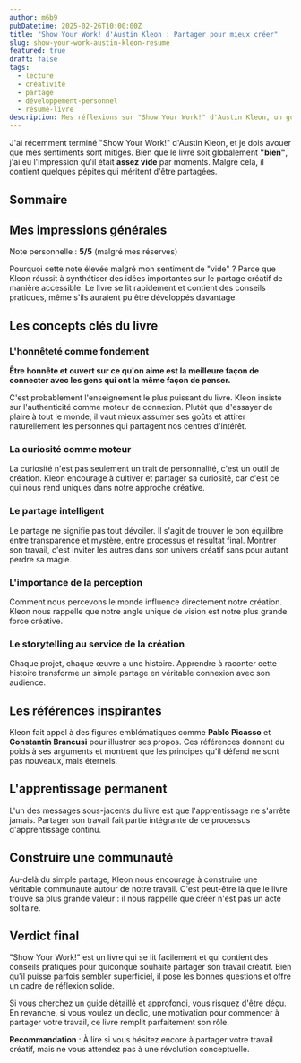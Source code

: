 ```yaml
---
author: m6b9
pubDatetime: 2025-02-26T10:00:00Z
title: "Show Your Work! d'Austin Kleon : Partager pour mieux créer"
slug: show-your-work-austin-kleon-resume
featured: true
draft: false
tags:
  - lecture
  - créativité
  - partage
  - développement-personnel
  - résumé-livre
description: Mes réflexions sur "Show Your Work!" d'Austin Kleon, un guide pour partager son travail créatif et construire une audience authentique.
---
```


J'ai récemment terminé "Show Your Work!" d'Austin Kleon, et je dois avouer que mes sentiments sont mitigés. Bien que le livre soit globalement **"bien"**, j'ai eu l'impression qu'il était **assez vide** par moments. Malgré cela, il contient quelques pépites qui méritent d'être partagées.

## Sommaire

## Mes impressions générales

Note personnelle : **5/5** (malgré mes réserves)

Pourquoi cette note élevée malgré mon sentiment de "vide" ? Parce que Kleon réussit à synthétiser des idées importantes sur le partage créatif de manière accessible. Le livre se lit rapidement et contient des conseils pratiques, même s'ils auraient pu être développés davantage.

## Les concepts clés du livre

### L'honnêteté comme fondement

**Être honnête et ouvert sur ce qu'on aime est la meilleure façon de connecter avec les gens qui ont la même façon de penser.**

C'est probablement l'enseignement le plus puissant du livre. Kleon insiste sur l'authenticité comme moteur de connexion. Plutôt que d'essayer de plaire à tout le monde, il vaut mieux assumer ses goûts et attirer naturellement les personnes qui partagent nos centres d'intérêt.

### La curiosité comme moteur

La curiosité n'est pas seulement un trait de personnalité, c'est un outil de création. Kleon encourage à cultiver et partager sa curiosité, car c'est ce qui nous rend uniques dans notre approche créative.

### Le partage intelligent

Le partage ne signifie pas tout dévoiler. Il s'agit de trouver le bon équilibre entre transparence et mystère, entre processus et résultat final. Montrer son travail, c'est inviter les autres dans son univers créatif sans pour autant perdre sa magie.

### L'importance de la perception

Comment nous percevons le monde influence directement notre création. Kleon nous rappelle que notre angle unique de vision est notre plus grande force créative.

### Le storytelling au service de la création

Chaque projet, chaque œuvre a une histoire. Apprendre à raconter cette histoire transforme un simple partage en véritable connexion avec son audience.

## Les références inspirantes

Kleon fait appel à des figures emblématiques comme **Pablo Picasso** et **Constantin Brancusi** pour illustrer ses propos. Ces références donnent du poids à ses arguments et montrent que les principes qu'il défend ne sont pas nouveaux, mais éternels.

## L'apprentissage permanent

L'un des messages sous-jacents du livre est que l'apprentissage ne s'arrête jamais. Partager son travail fait partie intégrante de ce processus d'apprentissage continu.

## Construire une communauté

Au-delà du simple partage, Kleon nous encourage à construire une véritable communauté autour de notre travail. C'est peut-être là que le livre trouve sa plus grande valeur : il nous rappelle que créer n'est pas un acte solitaire.

## Verdict final

"Show Your Work!" est un livre qui se lit facilement et qui contient des conseils pratiques pour quiconque souhaite partager son travail créatif. Bien qu'il puisse parfois sembler superficiel, il pose les bonnes questions et offre un cadre de réflexion solide.

Si vous cherchez un guide détaillé et approfondi, vous risquez d'être déçu. En revanche, si vous voulez un déclic, une motivation pour commencer à partager votre travail, ce livre remplit parfaitement son rôle.

**Recommandation** : À lire si vous hésitez encore à partager votre travail créatif, mais ne vous attendez pas à une révolution conceptuelle.
